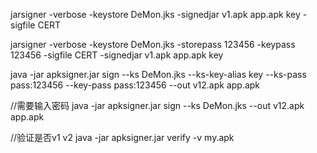 jarsigner -verbose -keystore DeMon.jks -signedjar v1.apk  app.apk  key -sigfile CERT


jarsigner -verbose -keystore DeMon.jks -storepass 123456 -keypass 123456 -sigfile CERT -signedjar v1.apk  app.apk  key


  


java -jar apksigner.jar sign  --ks DeMon.jks  --ks-key-alias key  --ks-pass pass:123456  --key-pass pass:123456  --out v12.apk  app.apk    



//需要输入密码
java -jar apksigner.jar sign  --ks DeMon.jks  --out v12.apk  app.apk   


//验证是否v1 v2
java -jar apksigner.jar verify -v my.apk